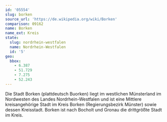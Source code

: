 ```yaml
---
id: '05554'
slug: borken
source_url: 'https://de.wikipedia.org/wiki/Borken'
comparison: 09162
name: Borken
name_ext: Kreis
state:
  slug: nordrhein-westfalen
  name: Nordrhein-Westfalen
  id: '5'
geo:
  bbox:
    - 6.387
    - 51.729
    - 7.275
    - 52.243
---
```


Die Stadt Borken (plattdeutsch Buorken) liegt im westlichen Münsterland im Nordwesten des Landes Nordrhein-Westfalen und ist eine Mittlere kreisangehörige Stadt im Kreis Borken (Regierungsbezirk Münster) sowie dessen Kreisstadt. Borken ist nach Bocholt und Gronau die drittgrößte Stadt im Kreis.
